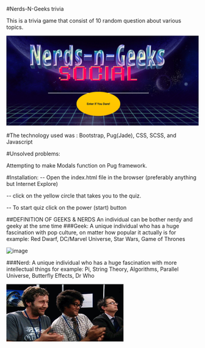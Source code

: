 #Nerds-N-Geeks trivia

This is a trivia game that consist of 10 random question about various topics.

![image](src/img/NNG_intro.png)

#The technology used was :
Bootstrap, Pug(Jade), CSS, SCSS, and Javascript

#Unsolved problems:

Attempting to make Modals function on Pug framework.

#Installation:
-- Open the index.html file in the browser (preferably anything but Internet Explore)

-- click on the yellow circle that takes you to the quiz.

-- To start quiz click on the power (start) button


##DEFINITION OF GEEKS & NERDS
An individual can be bother nerdy and geeky at the sme time
###Geek:
A unique individual who has a huge fascination with pop culture, on matter how popular it actually is for example: Red Dwarf, DC/Marvel Universe, Star Wars, Game of Thrones

![image](src/img/geeksdancing.gif)

###Nerd:
A unique individual who has a huge fascination with more intellectual things for example: Pi, String Theory, Algorithms, Parallel Universe, Butterfly Effects, Dr Who

![image](src/img/itdance.gif)
